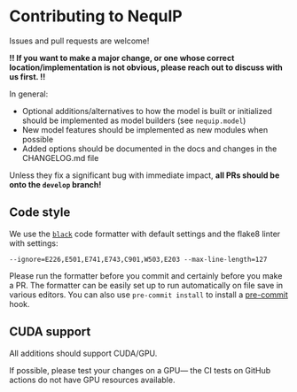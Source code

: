 # Contributing to NequIP

Issues and pull requests are welcome!

**!! If you want to make a major change, or one whose correct location/implementation is not obvious, please reach out to discuss with us first. !!**

In general:
 - Optional additions/alternatives to how the model is built or initialized should be implemented as model builders (see `nequip.model`)
 - New model features should be implemented as new modules when possible
 - Added options should be documented in the docs and changes in the CHANGELOG.md file

Unless they fix a significant bug with immediate impact, **all PRs should be onto the `develop` branch!**

## Code style

We use the [`black`](https://black.readthedocs.io/en/stable/index.html) code formatter with default settings and the flake8 linter with settings:
```
--ignore=E226,E501,E741,E743,C901,W503,E203 --max-line-length=127
```

Please run the formatter before you commit and certainly before you make a PR. The formatter can be easily set up to run automatically on file save in various editors.
You can also use ``pre-commit install`` to install a [pre-commit](https://pre-commit.com/) hook.

## CUDA support

All additions should support CUDA/GPU.

If possible, please test your changes on a GPU— the CI tests on GitHub actions do not have GPU resources available.